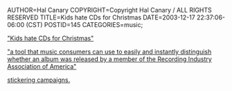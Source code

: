 AUTHOR=Hal Canary
COPYRIGHT=Copyright Hal Canary / ALL RIGHTS RESERVED
TITLE=Kids hate CDs for Christmas
DATE=2003-12-17 22:37:06-06:00 (CST)
POSTID=145
CATEGORIES=music;

["Kids hate CDs for Christmas"](http://www.whatacrappypresent.com/)

["a tool that music consumers can use to easily and instantly distinguish whether an album was released by a member of the Recording Industry Association of America"](http://www.magnetbox.com/riaa/)

[stickering campaigns.](http://www.downhillbattle.org/riaa/)
